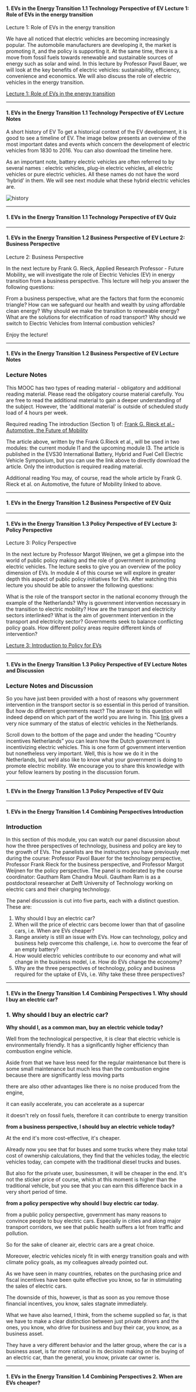 #### 1. EVs in the Energy Transition   1.1 Technology Perspective of EV   Lecture 1: Role of EVs in the energy transition

Lecture 1: Role of EVs in the energy transition

We have all noticed that electric vehicles are becoming increasingly popular. The automobile manufacturers are developing it, the market is promoting it, and the policy is supporting it. At the same time, there is a move from fossil fuels towards renewable and sustainable sources of energy such as solar and wind. In this lecture by Professor Pavol Bauer, we will look at the key benefits of electric vehicles: sustainability, efficiency, convenience and economics. We will also discuss the role of electric vehicles in the energy transition.

[Lecture 1: Role of EVs in the energy transition](https://youtu.be/-a1a7yRhAv0)

---

#### 1. EVs in the Energy Transition   1.1 Technology Perspective of EV   Lecture Notes

A short history of EV
To get a historical context of the EV development, it is good to see a timeline of EV. The image below presents an overview of the most important dates and events which concern the development of electric vehicles from 1830 to 2016. You can also download the timeline here.

As an important note, battery electric vehicles are often referred to by several names : electric vehicles, plug-in electric vehicles, all electric vehicles or pure electric vehicles. All these names do not have the word ‘hybrid’ in them. We will see next module what these hybrid electric vehicles are.

![history ](https://prod-edxapp.edx-cdn.org/assets/courseware/v1/4c1e6459e8d64169e9de72f0a32f4281/asset-v1:DelftX+eCARS1x+1T2018a+type@asset+block/timeline_history_of_EVs.png)

---

#### 1. EVs in the Energy Transition   1.1 Technology Perspective of EV   Quiz

---

#### 1. EVs in the Energy Transition   1.2 Business Perspective of EV   Lecture 2: Business Perspective

Lecture 2: Business Perspective

In the next lecture by Frank G. Rieck, Applied Research Professor - Future Mobility, we will investigate the role of Electric Vehicles (EV) in energy transition from a business perspective. This lecture will help you answer the following questions:

From a business perspective, what are the factors that form the economic triangle?
How can we safeguard our health and wealth by using affordable clean energy?
Why should we make the transition to renewable energy?
What are the solutions for electrification of road transport?
Why should we switch to Electric Vehicles from Internal combustion vehicles?

Enjoy the lecture!

---

#### 1. EVs in the Energy Transition   1.2 Business Perspective of EV   Lecture Notes

### Lecture Notes

This MOOC has two types of reading material - obligatory and additional reading material. Please read the obligatory course material carefully. You are free to read the additional material to gain a deeper understanding of the subject. However, the 'additional material' is outside of scheduled study load of 4 hours per week.

Required reading
The introduction (Section 1) of: [Frank G. Rieck et al.- Automotive, the Future of Mobility](http://pure.tudelft.nl/ws/files/28904823/EVS30_Paper_10310638_Automotive_the_Future_of_Mobility.pdf)

The article above, written by the Frank G.Rieck et al., will be used in two modules: the current module I1 and the upcoming module I3. The article is published in the EVS30 International Battery, Hybrid and Fuel Cell Electric Vehicle Symposium, but you can use the link above to directly download the article. Only the introduction is required reading material.

Additional reading
You may, of course, read the whole article by Frank G. Rieck et al. on Automotive, the future of Mobility linked to above.


---

#### 1. EVs in the Energy Transition   1.2 Business Perspective of EV   Quiz



---

#### 1. EVs in the Energy Transition   1.3 Policy Perspective of EV   Lecture 3: Policy Perspective

Lecture 3: Policy Perspective

In the next lecture by Professor Margot Weijnen, we get a glimpse into the world of public policy making and the role of government in promoting electric vehicles. The lecture seeks to give you an overview of the policy dimension of EVs. In module 4 of this course we will explore in greater depth this aspect of public policy initiatives for EVs.  After watching this lecture you should be able to answer the following questions: 

What is the role of the transport sector in the national economy through the example of the Netherlands?
Why is government intervention necessary in the transition to electric mobility?
How are the transport and electricity sectors interlinked?
What is the aim of government intervention in the transport and electricity sector?
Governments seek to balance conflicting policy goals. How different policy areas require different kinds of intervention?


[Lecture 3: Introduction to Policy for EVs](https://youtu.be/112wpfWq-I8)



---

#### 1. EVs in the Energy Transition   1.3 Policy Perspective of EV   Lecture Notes and Discussion

### Lecture Notes and Discussion

So you have just been provided with a host of reasons why government intervention in the transport sector is so essential in this period of transition. But how do different governments react? The answer to this question will indeed depend on which part of the world you are living in. This [link](http://www.eafo.eu/content/netherlands) gives a very nice summary of the status of electric vehicles in the Netherlands. 


Scroll down to the bottom of the page and under the heading “Country incentives Netherlands” you can learn how the Dutch government is incentivizing electric vehicles. This is one form of government intervention but nonetheless very important. Well, this is how we do it in the Netherlands, but we’d also like to know what your government is doing to promote electric mobility. We encourage you to share this knowledge with your fellow learners by posting in the discussion forum.


---

#### 1. EVs in the Energy Transition   1.3 Policy Perspective of EV   Quiz

---

#### 1. EVs in the Energy Transition   1.4 Combining Perspectives   Introduction

### Introduction

In this section of this module, you can watch our panel discussion about how the three perspectives of technology, business and policy are key to the growth of EVs. The panelists are the instructors you have previously met during the course: Professor Pavol Bauer for the technology perspective, Professor Frank Rieck for the business perspective, and Professor Margot Weijnen for the policy perspective. The panel is moderated by the course coordinator: Gautham Ram Chandra Mouli. Gautham Ram is as a postdoctoral researcher at Delft University of Technology working on electric cars and their charging technology.

The panel discussion is cut into five parts, each with a distinct question. These are:

1. Why should I buy an electric car?
2. When will the price of electric cars become lower than that of gasoline cars, i.e. When are EVs cheaper?
3. Range anxiety is still an issue with EVs. How can technology, policy and business help overcome this challenge, i.e. how to overcome the fear of an empty battery?
4. How would electric vehicles contribute to our economy and what will change in the business model, i.e. How do EVs change the economy?
5. Why are the three perspectives of technology, policy and business required for the uptake of EVs, i.e. Why take these three perspectives?
 

---

#### 1. EVs in the Energy Transition   1.4 Combining Perspectives   1. Why should I buy an electric car?

### 1. Why should I buy an electric car?

**Why should I, as a common man, buy an electric vehicle today?**

Well from the technological perspective, it is clear that electric vehicle is environmentally friendly.
It has a significantly higher efficiency than combustion engine vehicle.

Aside from that we have less need for the regular maintenance but there is some small
maintenance but much less than the combustion engine because there are significantly less
moving parts

 there are also other advantages like there is no noise produced from the engine,
 
 it can easily accelerate, you can accelerate as a supercar
 
 it doesn't rely
on fossil fuels, therefore it can contribute to energy transition


**from a business perspective, I should buy an electric vehicle today?**

At the end it's more cost-effective, it's cheaper.

Already now you see that for buses and some trucks where they make total cost of ownership calculations,
they find that the vehicles today, the electric vehicles today,
can compete with the traditional diesel trucks and buses.

But also for the private user, businessmen, it will be cheaper in the end.
It's not the sticker price of course, which at this moment is higher
than the traditional vehicle, but you see that you can earn this difference back in a very short period of time.

**from a policy perspective why should I buy electric car today.**

from a public policy perspective, government has many reasons
to convince people to buy electric cars.
Especially in cities and along major transport corridors,
we see that public health suffers a lot from traffic and pollution.

So for the sake of cleaner air, electric cars are a great choice.

Moreover, electric vehicles nicely fit in with energy transition goals
and with climate policy goals, as my colleagues already pointed out.

As we have seen in many countries, rebates on the purchasing price and fiscal incentives
have been quite effective you know, so far in stimulating the sales of electric cars.

The downside of this, however, is that as soon as you remove those financial incentives,
you know, sales stagnate immediately.

What we have also learned, I think, from the scheme supplied so far,
is that we have to make a clear distinction between just private drivers and the ones, you know,
who drive for business and buy their car, you know, as a business asset.


They have a very different behavior and the latter group, where the car is a business asset,
is far more rational in its decision making on the buying of an electric car,
than the general, you know, private car owner is.

---

#### 1. EVs in the Energy Transition   1.4 Combining Perspectives   2. When are EVs cheaper?




